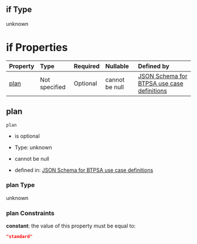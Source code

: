 ## if Type

unknown

# if Properties

| Property      | Type          | Required | Nullable       | Defined by                                                                                                                                                                                                                                    |
| :------------ | :------------ | :------- | :------------- | :-------------------------------------------------------------------------------------------------------------------------------------------------------------------------------------------------------------------------------------------- |
| [plan](#plan) | Not specified | Optional | cannot be null | [JSON Schema for BTPSA use case definitions](btpsa-usecase-properties-services-items-allof-1-then-allof-113-then-allof-1-if-properties-plan.md "undefined#/properties/services/items/allOf/1/then/allOf/113/then/allOf/1/if/properties/plan") |

## plan



`plan`

*   is optional

*   Type: unknown

*   cannot be null

*   defined in: [JSON Schema for BTPSA use case definitions](btpsa-usecase-properties-services-items-allof-1-then-allof-113-then-allof-1-if-properties-plan.md "undefined#/properties/services/items/allOf/1/then/allOf/113/then/allOf/1/if/properties/plan")

### plan Type

unknown

### plan Constraints

**constant**: the value of this property must be equal to:

```json
"standard"
```
